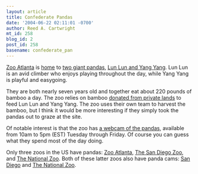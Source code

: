 ```yaml
---
layout: article
title: Confederate Pandas
date: '2004-06-22 02:11:01 -0700'
author: Reed A. Cartwright
mt_id: 258
blog_id: 2
post_id: 258
basename: confederate_pan
---
```

<img src="http://www.zooatlanta.org/images/deepblue_photos/giant_panda/pandas.jpg" alt="" style="float:left;" /> [Zoo Atlanta](http://www.zooatlanta.org) is [home](http://www.zooatlanta.org/site/the_animals/exhibits/asian_forest.html) to [two giant pandas](http://www.zooatlanta.org/site/the_animals/giant_panda_info.html), [Lun Lun and Yang Yang](http://www.zooatlanta.org/site/the_animals/meet_the_stars/lun_lun.htm).  Lun Lun is an avid climber who enjoys playing throughout the day, while Yang Yang is playful and easygoing.

They are both nearly seven years old and together eat about 220 pounds of bamboo a day.  The zoo relies on bamboo [donated from private lands](http://www.zooatlanta.org/site/support_us/helpfeed_pandas.html) to feed Lun Lun and Yang Yang.  The zoo uses their own team to harvest the bamboo, but I think it would be more interesting if they simply took the pandas out to graze at the site.  

Of notable interest is that the zoo has [a webcam of the pandas](http://www.zooatlanta.org/site/the_animals/exhibits/panda_cam.html), available from 10am to 5pm (EST) Tuesday through Friday.  Of course you can guess what they spend most of the day doing.

Only three zoos in the US have pandas: [Zoo Atlanta](http://www.zooatlanta.org), [The San Diego Zoo](http://www.sandiegozoo.org/), and [The National Zoo](http://nationalzoo.si.edu/).  Both of these latter zoos also have panda cams: [San Diego](http://www.sandiegozoo.org/pandas/pandacam/index.html) and [The National Zoo](http://nationalzoo.si.edu/Animals/GiantPandas/).
